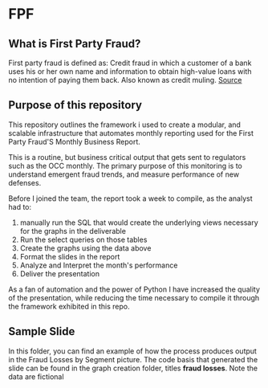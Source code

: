 # FPF


## What is First Party Fraud?

First party fraud is defined as: Credit fraud in which a customer of a bank uses his or her own name and information to obtain high-value loans with no intention of paying them back. Also known as credit muling. [Source](https://www.creditcards.com/credit-card-news/glossary/term-first-party-fraud.php)

## Purpose of this repository
This repository outlines the framework i used to create a modular, and scalable infrastructure that automates monthly reporting used for the First Party Fraud'S Monthly Business Report.

This is a routine, but business critical output that gets sent to regulators such as the OCC monthly. The primary purpose of this monitoring is to understand emergent fraud trends, and measure performance of new defenses.

Before I joined the team, the report took a week to compile, as the analyst had to:

1. manually run the SQL that would create the underlying views necessary for the graphs in the deliverable
2. Run the select queries on those tables
3. Create the graphs using the data above
4. Format the slides in the report
5. Analyze and Interpret the month's performance
6. Deliver the presentation

As a fan of automation and the power of Python I have increased the quality of the presentation, while reducing the time necessary to compile it through the framework exhibited in this repo.

## Sample Slide

In this folder, you can find an example of how the process produces output in the Fraud Losses by Segment picture. The code basis that generated the slide can be found in the graph creation folder, titles **fraud losses**. Note the data are fictional

